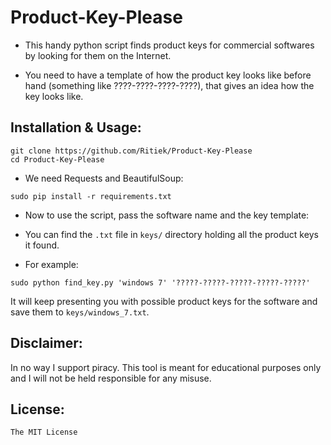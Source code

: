 # Product-Key-Please

- This handy python script finds product keys for commercial softwares by looking for them on the Internet.

- You need to have a template of how the product key looks like before hand (something like ????-????-????-????), that gives an idea how the key looks like.

## Installation & Usage:

```
git clone https://github.com/Ritiek/Product-Key-Please
cd Product-Key-Please
```

- We need Requests and BeautifulSoup:

`sudo pip install -r requirements.txt`

- Now to use the script, pass the software name and the key template:

- You can find the `.txt` file in `keys/` directory holding all the product keys it found.

- For example:

`sudo python find_key.py 'windows 7' '?????-?????-?????-?????-?????'`

It will keep presenting you with possible product keys for the software and save them to `keys/windows_7.txt`.

## Disclaimer:

In no way I support piracy. This tool is meant for educational purposes only and I will not be held responsible for any misuse.

## License:

`The MIT License`
